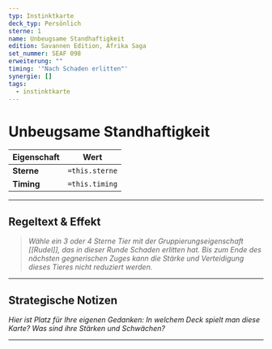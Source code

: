 ```yaml
---
typ: Instinktkarte
deck_typ: Persönlich
sterne: 1
name: Unbeugsame Standhaftigkeit
edition: Savannen Edition, Afrika Saga
set_nummer: SEAF 098
erweiterung: ""
timing: '"Nach Schaden erlitten"'
synergie: []
tags:
  - instinktkarte
---
```


# Unbeugsame Standhaftigkeit

| Eigenschaft | Wert |
|---|---|
| **Sterne** | `=this.sterne` |
| **Timing** | `=this.timing` |

---
## Regeltext & Effekt

> *Wähle ein 3 oder 4 Sterne Tier mit der Gruppierungseigenschaft [[Rudel]], das in dieser Runde Schaden erlitten hat. Bis zum Ende des nächsten gegnerischen Zuges kann die Stärke und Verteidigung dieses Tieres nicht reduziert werden.*

---
## Strategische Notizen

*Hier ist Platz für Ihre eigenen Gedanken: In welchem Deck spielt man diese Karte? Was sind ihre Stärken und Schwächen?*

---

